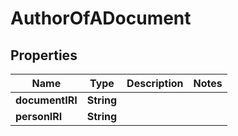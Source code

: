 # AuthorOfADocument

## Properties
Name | Type | Description | Notes
------------ | ------------- | ------------- | -------------
**documentIRI** | **String** |  | 
**personIRI** | **String** |  | 
